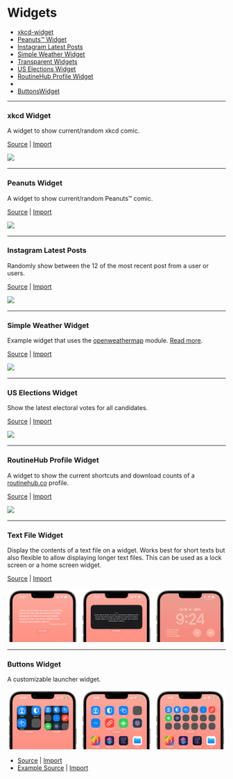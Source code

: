 # Widgets

* [xkcd-widget](#xkcd-widget)
* [Peanuts™ Widget](#peanuts-widget)
* [Instagram Latest Posts](#instagram-latest-posts)
* [Simple Weather Widget](#simple-weather-widget)
* [Transparent Widgets](#transparent-widgets)
* [US Elections Widget](#us-elections-widget)
* [RoutineHub Profile Widget](#routinehub-profile-widget)
* 
* [ButtonsWidget](#buttons-widget)

---

### xkcd Widget
A widget to show current/random xkcd comic.

[Source](xkcd-widget/xkcd.js) | [Import](https://open.scriptable.app/run/Import-Script?url=https://github.com/supermamon/scriptable-scripts/xkcd-widget/xkcd.js) 

![](../xkcd-widget/preview.jpg)

--- 
### Peanuts Widget
A widget to show current/random Peanuts™ comic.

[Source](peanuts-widget/peanuts-widget.js) | [Import](https://open.scriptable.app/run/Import-Script?url=https://github.com/supermamon/scriptable-scripts/peanuts-widget/peanuts-widget.js)

![](../peanuts-widget/preview.jpg)

---
### Instagram Latest Posts
Randomly show between the 12 of the most recent post from a user or users.

[Source](https://github.com/supermamon/scriptable-instagram-widgets/blob/master/ig-latest-post.js) | [Import](https://open.scriptable.app/run/Import-Script?url=https://github.com/supermamon/scriptable-instagram-widgets/ig-latest-post.js)


![](https://raw.githubusercontent.com/supermamon/scriptable-instagram-widgets/master/preview-igl.jpg)

---
### Simple Weather Widget

Example widget that uses the [openweathermap](openweathermap) module. [Read more](openweathermap).

[Source](openweathermap/simple-weather-widget.js) | [Import](https://open.scriptable.app/run/Import-Script?url=https://github.com/supermamon/scriptable-scripts/openweathermap/simple-weather-widget.js)

![](../openweathermap/preview-sml.jpg)


---
### US Elections Widget
Show the latest electoral votes for all candidates.

[Source](misc/us-elections.js) | [Import](https://open.scriptable.app/run/Import-Script?url=https://github.com/supermamon/scriptable-scripts/misc/us-elections.js)

![](../misc/preview-uspolls.jpg)

---
### RoutineHub Profile Widget
A widget to show the current shortcuts and download counts of a [routinehub.co](https://routinehub.co) profile. 

[Source](routinehub-widgets/rh-profile-widget.js) | [Import](https://open.scriptable.app/run/Import-Script?url=https://github.com/supermamon/scriptable-scripts/routinehub-widgets/rh-profile-widget.js) 

![](../routinehub-widgets/preview-rhp-sml.jpg)

---

### Text File Widget

Display the contents of a text file on a widget. Works best for short texts but also flexible to allow displaying longer text files. 
This can be used as a lock screen or a home screen widget.

[Source](../source/lib-text-file-widget.js) | [Import](https://open.scriptable.app/run/Import-Script?url=https://github.com/supermamon/scriptable-scripts/source/lib-text-file-widget.js)

![three-way screenshot of widget](img/text-file-widget-crop.png)

---

### Buttons Widget

A customizable launcher widget.

![](img/butons-widget-crop.png)

* [Source](../source/buttons-widget.js) | [Import](https://open.scriptable.app/run/Import-Script?url=https://github.com/supermamon/scriptable-scripts/source/buttons-widget.js) 
* [Example Source](../source/buttons-widget-sample.js) | [Import](https://open.scriptable.app/run/Import-Script?url=https://github.com/supermamon/scriptable-scripts/source/buttons-widget-sample.js) 
